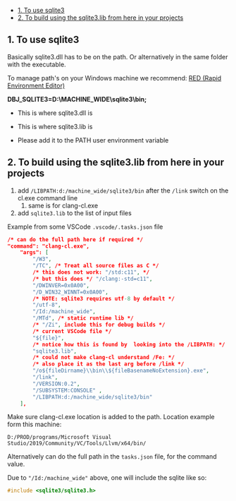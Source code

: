 
- [1. To use sqlite3](#1-to-use-sqlite3)
- [2. To build using the sqlite3.lib from here in your projects](#2-to-build-using-the-sqlite3lib-from-here-in-your-projects)


## 1. To use sqlite3

Basically sqlite3.dll has to be on the path. Or alternatively in the same folder with the executable.

To manage path's on your Windows machine we recommend: [RED (Rapid Environment Editor)](https://www.rapidee.com/en/about)

**DBJ_SQLITE3=D:\MACHINE_WIDE\sqlite3\bin;**

- This is where sqlite3.dll is
- This is where sqlite3.lib is

- Please add it to the PATH user environment variable

## 2. To build using the sqlite3.lib from here in your projects

1. add `/LIBPATH:d:/machine_wide/sqlite3/bin` after the `/link` switch on the cl.exe command line
   1. same is for clang-cl.exe
2. add `sqlite3.lib` to the list of input files

Example from some VSCode `.vscode/.tasks.json` file

```json
/* can do the full path here if required */
"command": "clang-cl.exe",
    "args": [
        "/W3",
        "/TC", /* Treat all source files as C */
        /* this does not work: "/std:c11", */
        /* but this does */ "/clang:-std=c11", 
        "/DWINVER=0x0A00",
        "/D_WIN32_WINNT=0x0A00",
        /* NOTE: sqlite3 requires utf-8 by default */
        "/utf-8", 
        "/Id:/machine_wide",
        "/MTd", /* static runtime lib */ 
        /* "/Zi", include this for debug builds */
        /* current VSCode file */
        "${file}",
        /* notice how this is found by  looking into the /LIBPATH: */
        "sqlite3.lib",
        /* could not make clang-cl understand /Fe: */
        /* also place it as the last arg before /link */
        "/o${fileDirname}\\bin\\${fileBasenameNoExtension}.exe",
        "/link",
        "/VERSION:0.2", 
        "/SUBSYSTEM:CONSOLE" ,
        "/LIBPATH:d:/machine_wide/sqlite3/bin"
    ],
```

Make sure clang-cl.exe location is added to the path. Location example form this machine:

`D:/PROD/programs/Microsoft Visual Studio/2019/Community/VC/Tools/Llvm/x64/bin/`

Alternatively can do the full path in the `tasks.json` file, for the command value. 

Due to `"/Id:/machine_wide"` above, one will include the sqlite like so:

```cpp
#include <sqlite3/sqlite3.h>
```